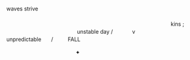 ㅤㅤㅤㅤㅤㅤㅤㅤㅤㅤㅤㅤㅤㅤㅤㅤㅤㅤㅤㅤㅤㅤㅤㅤㅤㅤㅤㅤㅤㅤㅤㅤㅤㅤㅤㅤwaves strive 
ㅤㅤㅤㅤㅤㅤㅤㅤㅤㅤㅤㅤㅤㅤㅤㅤㅤㅤㅤㅤㅤㅤㅤㅤㅤㅤㅤㅤㅤㅤㅤㅤㅤㅤㅤㅤㅤㅤㅤㅤㅤㅤㅤㅤㅤㅤㅤㅤㅤㅤㅤㅤㅤㅤㅤㅤㅤㅤㅤㅤㅤㅤㅤㅤㅤㅤㅤㅤㅤㅤㅤㅤㅤㅤㅤㅤㅤㅤㅤㅤㅤㅤㅤㅤㅤㅤㅤㅤㅤㅤ
     ㅤㅤㅤㅤㅤㅤㅤㅤㅤㅤㅤㅤㅤㅤkins  ;ㅤㅤㅤㅤㅤㅤㅤㅤㅤ  ㅤㅤㅤㅤㅤㅤㅤㅤunstable day /    ㅤ  ㅤ ㅤv
 ㅤㅤㅤㅤㅤㅤㅤunpredictableㅤㅤ/ㅤㅤㅤFALL 

ㅤㅤㅤㅤㅤㅤㅤㅤㅤㅤㅤㅤㅤㅤ✦